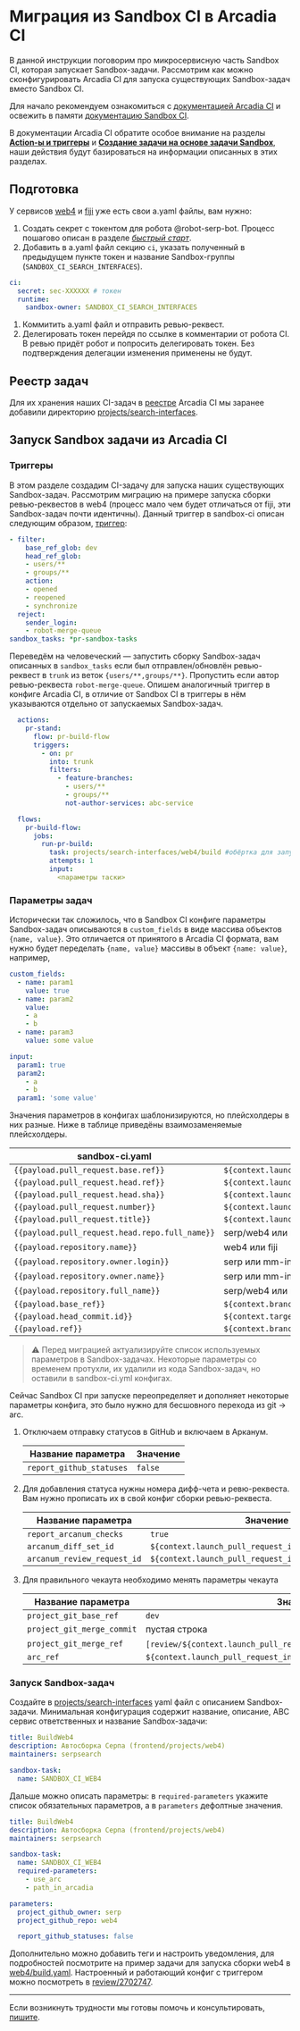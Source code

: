 # Миграция из Sandbox CI в Arcadia CI

В данной инструкции поговорим про микросервисную часть Sandbox CI, которая запускает Sandbox-задачи.
Рассмотрим как можно сконфигурировать Arcadia CI для запуска существующих Sandbox-задач вместо Sandbox CI.

Для начало рекомендуем ознакомиться с [документацией Arcadia CI][arcadia-ci-doc] и освежить в памяти [документацию Sandbox CI][sandbox-ci-doc].

В документации Arcadia CI обратите особое внимание на разделы [**Action-ы и триггеры**][arcadia-ci-actions] и [**Создание задачи на основе задачи Sandbox**][arcadia-ci-job-sandbox], наши действия будут базироваться на информации описанных в этих разделах.

[arcadia-ci-actions]: https://docs.yandex-team.ru/ci/actions
[arcadia-ci-job-sandbox]: https://docs.yandex-team.ru/ci/job-sandbox
[arcadia-ci-doc]: https://docs.yandex-team.ru/ci/
[sandbox-ci-doc]: https://a.yandex-team.ru/arcadia/frontend/projects/microservices/services/sandbox-ci/docs/universal.md


## Подготовка

У сервисов [web4][web4/a.yaml] и [fiji][fiji/a.yaml] уже есть свои a.yaml файлы, вам нужно:
1. Создать секрет с токентом для робота @robot-serp-bot. Процесс пошагово описан в разделе [*быстрый старт*][arcadia-ci-token].
1. Добавить в a.yaml файл секцию `ci`, указать полученный в предыдущем пункте токен и название Sandbox-группы (`SANDBOX_CI_SEARCH_INTERFACES`).

```yaml
ci:
  secret: sec-XXXXXX # токен
  runtime:
    sandbox-owner: SANDBOX_CI_SEARCH_INTERFACES
```
1. Коммитить a.yaml файл и отправить ревью-реквест.
1. Делегировать токен перейдя по ссылке в комментарии от робота CI. В ревью придёт робот и попросить делегировать токен. Без подтверждения делегации изменения применены не будут.

[web4/a.yaml]: https://a.yandex-team.ru/arcadia/frontend/projects/web4/a.yaml
[fiji/a.yaml]: https://a.yandex-team.ru/arcadia/frontend/projects/fiji/a.yaml
[arcadia-ci-token]: https://docs.yandex-team.ru/ci/quick-start-guide#get-token


## Реестр задач

Для их хранения наших CI-задач в [реестре][arcadia-ci-registry] Arcadia CI мы заранее добавили директорию [projects/search-interfaces].

[arcadia-ci-registry]: https://docs.yandex-team.ru/ci/jobs#registry
[projects/search-interfaces]: https://a.yandex-team.ru/svn/trunk/arcadia/ci/registry/projects/search-interfaces


## Запуск Sandbox задачи из Arcadia CI

### Триггеры

В этом разделе создадим CI-задачу для запуска наших существующих Sandbox-задач.
Рассмотрим миграцию на примере запуска сборки ревью-реквестов в web4 (процесс мало чем будет отличаться от fiji, эти Sandbox-задач почти идентичны).
Данный триггер в sandbox-ci описан следующим образом, [триггер][sandbox-ci-pr-build-trigger]:
```yaml
- filter:
    base_ref_glob: dev
    head_ref_glob:
    - users/**
    - groups/**
    action:
    - opened
    - reopened
    - synchronize
  reject:
    sender_login:
    - robot-merge-queue
sandbox_tasks: *pr-sandbox-tasks
```

Переведём на человеческий — запустить сборку Sandbox-задач описанных в `sandbox_tasks` если был отправлен/обновлён ревью-реквест в `trunk` из веток `{users/**,groups/**}`. Пропустить если автор ревью-реквеста `robot-merge-queue`.
Опишем аналогичный триггер в конфиге Arcadia CI, в отличие от Sandbox CI в триггеры в нём указываются отдельно от запускаемых Sandbox-задач.

```yaml
  actions:
    pr-stand:
      flow: pr-build-flow
      triggers:
        - on: pr
          into: trunk
          filters:
            - feature-branches:
              - users/**
              - groups/**
              not-author-services: abc-service

  flows:
    pr-build-flow:
      jobs:
        run-pr-build:
          task: projects/search-interfaces/web4/build #обёртка для запуска Sandbox-задач
          attempts: 1
          input:
            <параметры таски>
```

[sandbox-ci-pr-build-trigger]: https://a.yandex-team.ru/arcadia/frontend/projects/web4/.config/sandbox-ci.yml?rev=r8943482#L186-198


### Параметры задач

Исторически так сложилось, что в Sandbox CI конфиге параметры Sandbox-задач описываются в `custom_fields` в виде массива объектов `{name, value}`.
Это отличается от принятого в Arcadia CI формата, вам нужно будет переделать `{name, value}` массивы в объект `{name: value}`, например,

```yaml
custom_fields:
  - name: param1
    value: true
  - name: param2
    value:
    - a
    - b
  - name: param3
    value: some value
```

```yaml
input:
  param1: true
  param2:
    - a
    - b
  param1: 'some value'
```

Значения параметров в конфигах шаблонизируются, но плейсхолдеры в них разные.
Ниже в таблице приведёны взаимозаменяемые плейсхолдеры.

| sandbox-ci.yaml                                | a.yaml                                                               |
| ---------------------------------------------- | -------------------------------------------------------------------- |
| `{{payload.pull_request.base.ref}}`            | `${context.launch_pull_request_info.vcs_info.upstream_branch}`       |
| `{{payload.pull_request.head.ref}}`            | `${context.launch_pull_request_info.vcs_info.feature_branch}`        |
| `{{payload.pull_request.head.sha}}`            | `${context.launch_pull_request_info.vcs_info.feature_revision_hash}` |
| `{{payload.pull_request.number}}`              | `${context.launch_pull_request_info.pull_request.id}`                |
| `{{payload.pull_request.title}}`               | `${context.launch_pull_request_info.pull_request.summary}`           |
| `{{payload.pull_request.head.repo.full_name}}` | serp/web4 или mm-interfaces/fiji                                     |
| `{{payload.repository.name}}`                  | web4 или fiji                                                        |
| `{{payload.repository.owner.login}}`           | serp или mm-interfaces                                               |
| `{{payload.repository.owner.name}}`            | serp или mm-interfaces                                               |
| `{{payload.repository.full_name}}`             | serp/web4 или mm-interfaces/fiji                                     |
| `{{payload.base_ref}}`                         | `${context.branch}`                                                  |
| `{{payload.head_commit.id}}`                   | `${context.target_commit}`                                           |
| `{{payload.ref}}`                              | `${context.branch}`                                                  |

> :warning:
> Перед миграцией актуализируйте список используемых параметров в Sandbox-задачах.
> Некоторые параметры со временем протухли, их удалили из кода Sandbox-задач, но оставили в sandbox-ci.yml конфигах.

Сейчас Sandbox CI при запуске переопределяет и дополняет некоторые параметры конфига, это было нужно для бесшовного перехода из git → arc.

1. Отключаем отправку статусов в GitHub и включаем в Арканум.

   | Название параметра              | Значение  |
   | --------------------------------| --------- |
   | `report_github_statuses`        | `false`   |

1. Для добавления статуса нужны номера дифф-чета и ревю-реквеста. Вам нужно прописать их в свой конфиг сборки ревью-реквеста.

   | Название параметра              | Значение                                              |
   | --------------------------------| ----------------------------------------------------- |
   | `report_arcanum_checks`         | `true`                                                |
   | `arcanum_diff_set_id`           | `${context.launch_pull_request_info.diff_set.id}`     |
   | `arcanum_review_request_id`     | `${context.launch_pull_request_info.pull_request.id}` |

1. Для правильного чекаута необходимо менять параметры чекаута

   | Название параметра              | Значение                                                              |
   | --------------------------------| --------------------------------------------------------------------- |
   | `project_git_base_ref`          | `dev`                                                                 |
   | `project_git_merge_commit`      | пустая строка                                                         |
   | `project_git_merge_ref`         | `[review/${context.launch_pull_request_info.pull_request.id}`]        |
   | `arc_ref`                       | `${context.launch_pull_request_info.vcs_info.upstream_revision_hash}` |


### Запуск Sandbox-задач

Создайте в [projects/search-interfaces] yaml файл с описанием Sandbox-задачи. Минимальная конфигурация содержит название, описание, ABC сервис ответственных и название Sandbox-задачи:

```yaml
title: BuildWeb4
description: Автосборка Серпа (frontend/projects/web4)
maintainers: serpsearch

sandbox-task:
  name: SANDBOX_CI_WEB4
```

Дальше можно описать параметры: в `required-parameters` укажите список обязательных параметров, а в `parameters` дефолтные значения.

```yaml
title: BuildWeb4
description: Автосборка Серпа (frontend/projects/web4)
maintainers: serpsearch

sandbox-task:
  name: SANDBOX_CI_WEB4
  required-parameters:
    - use_arc
    - path_in_arcadia

parameters:
  project_github_owner: serp
  project_github_repo: web4

  report_github_statuses: false
```

Дополнительно можно добавить теги и настроить уведомления, для подробностей посмотрите на пример задачи для запуска сборки web4 в [web4/build.yaml].
Настроенный и работающий конфиг с триггером можно посмотреть в [review/2702747].

[web4/build.yaml]: https://a.yandex-team.ru/arcadia/ci/registry/projects/search-interfaces/web4/build.yaml
[review/2702747]: https://a.yandex-team.ru/review/2702747/files/1


--------------------

Если возникнуть трудности мы готовы помочь и консультировать, [пишите][infraduty].

[infraduty]: https://wiki.yandex-team.ru/infraduty/form/
